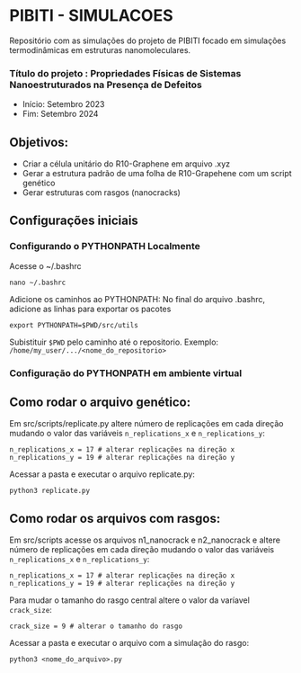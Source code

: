# PIBITI - SIMULACOES

Repositório com as simulações do projeto de PIBITI focado em simulações termodinâmicas em estruturas nanomoleculares.

### Título do projeto : Propriedades Físicas de Sistemas Nanoestruturados na Presença de Defeitos

- Início: Setembro 2023
- Fim: Setembro 2024

## Objetivos:

- Criar a célula unitário do R10-Graphene em arquivo .xyz
- Gerar a estrutura padrão de uma folha de R10-Grapehene com um script genético
- Gerar estruturas com rasgos (nanocracks)

## Configurações iniciais

### Configurando o PYTHONPATH Localmente

Acesse o ~/.bashrc

```
nano ~/.bashrc
```

Adicione os caminhos ao PYTHONPATH: No final do arquivo .bashrc, adicione as linhas para exportar os pacotes

```
export PYTHONPATH=$PWD/src/utils
```

Subistituir `$PWD` pelo caminho até o repositorio. Exemplo: `/home/my_user/.../<nome_do_repositorio>`

### Configuração do PYTHONPATH em ambiente virtual

## Como rodar o arquivo genético:

Em src/scripts/replicate.py altere número de replicações em cada direção mudando o valor das variáveis `n_replications_x` e `n_replications_y`:

```
n_replications_x = 17 # alterar replicações na direção x
n_replications_y = 19 # alterar replicações na direção y
```

Acessar a pasta e executar o arquivo replicate.py:

```
python3 replicate.py
```

## Como rodar os arquivos com rasgos:

Em src/scripts acesse os arquivos n1_nanocrack e n2_nanocrack e altere número de replicações em cada direção mudando o valor das variáveis `n_replications_x` e `n_replications_y`:

```
n_replications_x = 17 # alterar replicações na direção x
n_replications_y = 19 # alterar replicações na direção y
```

Para mudar o tamanho do rasgo central altere o valor da varíavel `crack_size`:

```
crack_size = 9 # alterar o tamanho do rasgo
```

Acessar a pasta e executar o arquivo com a simulação do rasgo:

```
python3 <nome_do_arquivo>.py
```
